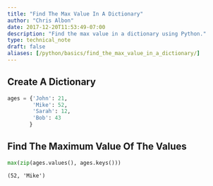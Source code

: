 ```yaml
---
title: "Find The Max Value In A Dictionary"
author: "Chris Albon"
date: 2017-12-20T11:53:49-07:00
description: "Find the max value in a dictionary using Python."
type: technical_note
draft: false
aliases: [/python/basics/find_the_max_value_in_a_dictionary/]
---
```

## Create A Dictionary


```python
ages = {'John': 21,
        'Mike': 52,
        'Sarah': 12,
        'Bob': 43
       }
```

## Find The Maximum Value Of The Values


```python
max(zip(ages.values(), ages.keys()))
```




    (52, 'Mike')


